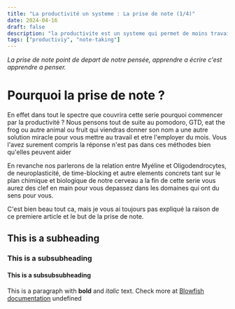 ```yaml
---
title: "La productivité un systeme : La prise de note (1/4)"
date: 2024-04-16
draft: false
description: "la productivite est un systeme qui permet de moins travailler et d'aller plus loin."
tags: ["productiviy", "note-taking"]
---
```

*La prise de note point de depart de notre pensée, apprendre a écrire c'est apprendre a penser.*
# Pourquoi la prise de note ?

En effet dans tout le spectre que couvrira cette serie pourquoi commencer par la productivité ?
Nous pensons tout de suite au pomodoro, GTD, eat the frog ou autre animal ou fruit qui viendras donner son nom a une autre solution miracle pour vous mettre au travail et etre l'employer du mois. Vous l'avez surement compris la réponse n'est pas dans ces méthodes bien qu'elles peuvent aider

En revanche nos parlerons de la relation entre Myéline et Oligodendrocytes, de neuroplasticité, de time-blocking et autre elements concrets tant sur le plan chimique et biologique de notre cerveau a la fin de cette serie vous aurez des clef en main pour vous depassez dans les domaines qui ont du sens pour vous.

C'est bien beau tout ca, mais je vous ai toujours pas expliqué la raison de ce premiere article et le but de la prise de note.


## This is a subheading
### This is a subsubheading
#### This is a subsubsubheading
This is a paragraph with **bold** and *italic* text.
Check more at [Blowfish documentation](https://blowfish.page/)
undefined
